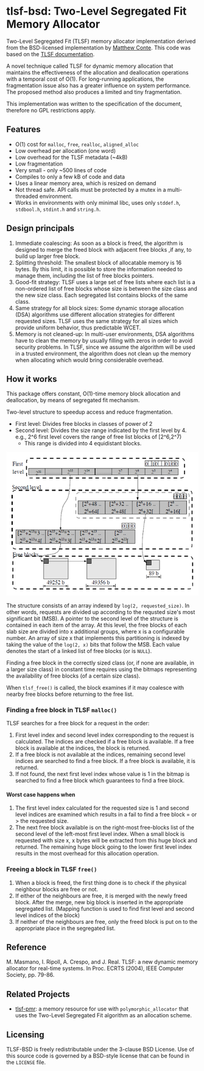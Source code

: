 # tlsf-bsd: Two-Level Segregated Fit Memory Allocator

Two-Level Segregated Fit (TLSF) memory allocator implementation derived from the BSD-licensed implementation by [Matthew Conte](https://github.com/mattconte/tlsf).
This code was based on the [TLSF documentation](http://www.gii.upv.es/tlsf/main/docs).

A novel technique called TLSF for dynamic memory allocation that maintains the effectiveness of the allocation and deallocation operations with a temporal cost of O(1).
For long-running applications, the fragmentation issue also has a greater influence on system performance.
The proposed method also produces a limited and tiny fragmentation.

This implementation was written to the specification of the document,
therefore no GPL restrictions apply.

## Features
* O(1) cost for `malloc`, `free`, `realloc`, `aligned_alloc`
* Low overhead per allocation (one word)
* Low overhead for the TLSF metadata (~4kB)
* Low fragmentation
* Very small - only ~500 lines of code
* Compiles to only a few kB of code and data
* Uses a linear memory area, which is resized on demand
* Not thread safe. API calls must be protected by a mutex in a multi-threaded environment.
* Works in environments with only minimal libc, uses only `stddef.h`, `stdbool.h`, `stdint.h` and `string.h`.

## Design principals
1. Immediate coalescing: As soon as a block is freed, the algorithm is designed to merge the freed block with adjacent free blocks ,if any, to build up larger free block.
2. Splitting threshold: The smallest block of allocatable memory is 16 bytes. By this limit, it is possible to store the information needed to manage them, including the list of free blocks pointers.
3. Good-fit strategy: TLSF uses a large set of free lists where each list is a non-ordered list of free blocks whose size is between the size class and the new size class. Each segregated list contains blocks of the same class.
4. Same strategy for all block sizes: Some dynamic storage allocation (DSA) algorithms use different allocation strategies for different requested sizes. TLSF uses the same strategy for all sizes which provide uniform behavior, thus predictable WCET.
5. Memory is not cleaned-up: In multi-user environments, DSA algorithms have to clean the memory by usually filling with zeros in order to avoid security problems. In TLSF, since we assume the algorithm will be used in a trusted environment, the algorithm does not clean up the memory when allocating which would bring considerable overhead.

## How it works

This package offers constant, O(1)-time memory block allocation and deallocation, by means of segregated fit mechanism.

Two-level structure to speedup access and reduce fragmentation.
* First level: Divides free blocks in classes of power of 2
* Second level: Divides the size range indicated by the first level by 4. e.g., 2^6 first level covers the range of free list blocks of [2^6,2^7)
  - This range is divided into 4 equidistant blocks.

![TLSF Data Structure for Free Blocks](assets/data-structure.png)

The structure consists of an array indexed by `log(2, requested_size)`.
In other words, requests are divided up according to the requsted size's most significant bit (MSB).
A pointer to the second level of the structure is contained in each item of the array.
At this level, the free blocks of each slab size are divided into x additional groups,
where x is a configurable number.
An array of size x that implements this partitioning is indexed by taking the value of the `log(2, x)` bits that follow the MSB.
Each value denotes the start of a linked list of free blocks (or is `NULL`).

Finding a free block in the correctly sized class (or, if none are available, in a larger size class) in constant time requires using the bitmaps representing the availability of free blocks (of a certain size class).

When `tlsf_free()` is called, the block examines if it may coalesce with nearby free blocks before returning to the free list.

### Finding a free block in TLSF `malloc()`

TLSF searches for a free block for a request in the order:
1. First level index and second level index corresponding to the request is calculated. The indices are checked if a free block is available. If a free block is available at the indices, the block is returned.
2. If a free block is not available at the indices, remaining second level indices are searched to find a free block. If a free block is available, it is returned.
3. If not found, the next first level index whose value is 1 in the bitmap is searched to find a free block which guarantees to find a free block.

#### Worst case happens when
1. The first level index calculated for the requested size is 1 and second level indices are examined which results in a fail to find a free block = or > the requested size.
2. The next free block available is on the right-most free-blocks list of the second level of the left-most first level index. When a small block is requested with size x, x bytes will be extracted from this huge block and returned. The remaining huge block going to the lower first level index results in the most overhead for this allocation operation.

### Freeing a block in TLSF `free()`
1. When a block is freed, the first thing done is to check if the physical neighbour blocks are free or not.
2. If either of the neighbours are free, it is merged with the newly freed block. After the merge, new big block is inserted in the appropriate segregated list. (Mapping function is used to find first level and second level indices of the block)
3. If neither of the neighbours are free, only the freed block is put on to the appropriate place in the segregated list.

## Reference

M. Masmano, I. Ripoll, A. Crespo, and J. Real.
TLSF: a new dynamic memory allocator for real-time systems.
In Proc. ECRTS (2004), IEEE Computer Society, pp. 79-86.

## Related Projects

* [tlsf-pmr](https://github.com/LiemDQ/tlsf-pmr): a memory resource for use with `polymorphic_allocator` that uses the Two-Level Segregated Fit algorithm as an allocation scheme.


## Licensing

TLSF-BSD is freely redistributable under the 3-clause BSD License.
Use of this source code is governed by a BSD-style license that can be found
in the `LICENSE` file.

